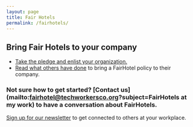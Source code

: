```yaml
---
layout: page
title: Fair Hotels
permalink: /fairhotels/
---
```


## Bring Fair Hotels to your company

- [Take the pledge and enlist your organization.](http://www.fairhotel.org/sign-fairhotel-partner)
- [Read what others have done](https://medium.com/@pagepant/consumer-power-in-the-trump-era-tech-hotel-workers-united-b612548a7336) to bring a FairHotel policy to their company.


### Not sure how to get started? [Contact us](mailto:fairhotel@techworkersco.org?subject=FairHotels at my work) to have a conversation about FairHotels.

[Sign up for our newsletter](http://techworkerscoalition.us11.list-manage.com/subscribe?u=194e57c175176cfd13007a197&id=7cb85d276a) to get connected to others at your workplace.
